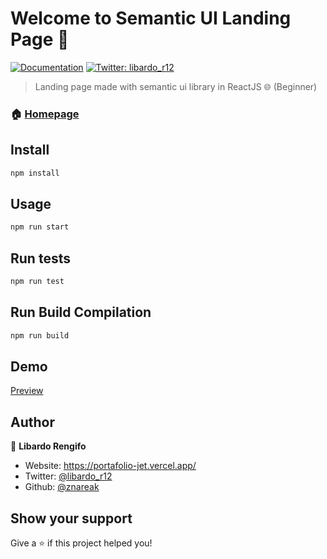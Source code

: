 # Welcome to Semantic UI Landing Page 👋
[![Documentation](https://img.shields.io/badge/documentation-yes-brightgreen.svg)](https://github.com/react-testing/semantic-ui-landing-page)
[![Twitter: libardo\_r12](https://img.shields.io/twitter/follow/libardo\_r12.svg?style=social)](https://twitter.com/libardo\_r12)

> Landing page made with semantic ui library in ReactJS 🌐 (Beginner)
### 🏠 [Homepage](https://github.com/react-testing/semantic-ui-landing-page)

## Install

```sh
npm install
```

## Usage

```sh
npm run start
```

## Run tests

```sh
npm run test
```

## Run Build Compilation

```sh
npm run build
```

## Demo
[Preview](https://coming-soon/)

## Author

👤 **Libardo Rengifo**

* Website: https://portafolio-jet.vercel.app/
* Twitter: [@libardo\_r12](https://twitter.com/libardo\_r12)
* Github: [@znareak](https://github.com/znareak)

## Show your support

Give a ⭐️ if this project helped you!

